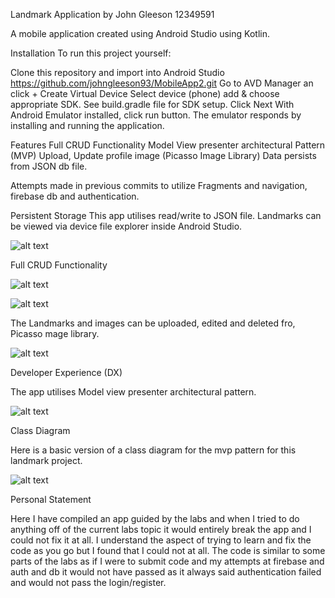 Landmark Application by John Gleeson 12349591


  A mobile application created using Android Studio using Kotlin.

Installation
  To run this project yourself:

  Clone this repository and import into Android Studio
  https://github.com/johngleeson93/MobileApp2.git
  Go to AVD Manager an click + Create Virtual Device
  Select device (phone) add & choose appropriate SDK. See build.gradle file for SDK setup.
  Click Next
  With Android Emulator installed, click run button.
  The emulator responds by installing and running the application.


Features
  Full CRUD Functionality
  Model View presenter architectural Pattern (MVP)
  Upload, Update profile image (Picasso Image Library)
  Data persists from JSON db file.

  Attempts made in previous commits to utilize Fragments and navigation, firebase db and authentication.

Persistent Storage
  This app utilises read/write to JSON file. Landmarks can be viewed via device file explorer inside Android Studio.

  ![alt text](Screenshots/JSON.png)

Full CRUD Functionality

  ![alt text](Screenshots/Delete.png)

  ![alt text](Screenshots/Edit.png)

  The Landmarks and images can be uploaded, edited and deleted fro, Picasso mage library.

  ![alt text](Screenshots/EditImage.png)

Developer Experience (DX)

  The app utilises Model view presenter architectural pattern.

  ![alt text](Screenshots/MVP.png)

Class Diagram

  Here is a basic version of a class diagram for the mvp pattern for this landmark project. 

  ![alt text](Screenshots/Class-diagram.png)
  
Personal Statement

  Here I have compiled an app guided by the labs and when I tried to do anything off of the current labs topic
  it would entirely break the app and I could not fix it at all. I understand the aspect of trying to learn and
  fix the code as you go but I found that I could not at all. The code is similar to some parts of the labs as if I were to submit
  code and my attempts at firebase and auth and db it would not have passed as it always said authentication failed and would not pass
  the login/register.